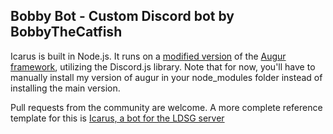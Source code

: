 ## Bobby Bot - Custom Discord bot by BobbyTheCatfish

Icarus is built in Node.js. It runs on a [modified version](https://bitbucket.org/BobbyTheCatfish/augurbot/) of the [Augur framework](https://bitbucket.org/Gaiwecoor/augurbot), utilizing the Discord.js library. Note that for now, you'll have to manually install my version of augur in your node_modules folder instead of installing the main version.

Pull requests from the community are welcome. A more complete reference template for this is [Icarus, a bot for the LDSG server](https://github.com/Gaiwecoor/icarus4)
